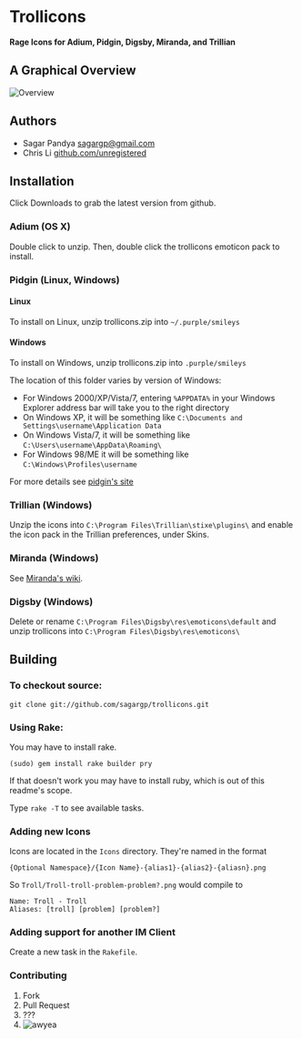 # Trollicons

__Rage Icons for Adium, Pidgin, Digsby, Miranda, and Trillian__

## A Graphical Overview
![Overview](http://i.imgur.com/LntRv.png)

## Authors
* Sagar Pandya [sagargp@gmail.com](mailto:sagargp@gmail.com)
* Chris Li [github.com/unregistered](https://github.com/unregistered)

## Installation
Click Downloads to grab the latest version from github.

### Adium (OS X)
Double click to unzip. Then, double click the trollicons emoticon pack to install.

### Pidgin (Linux, Windows)

#### Linux
To install on Linux, unzip trollicons.zip into
`~/.purple/smileys`

#### Windows
To install on Windows, unzip trollicons.zip into `.purple/smileys`

The location of this folder varies by version of Windows:

* For Windows 2000/XP/Vista/7, entering `%APPDATA%` in your Windows Explorer address bar will take you to the right directory
* On Windows XP, it will be something like `C:\Documents and Settings\username\Application Data`
* On Windows Vista/7, it will be something like `C:\Users\username\AppData\Roaming\`
* For Windows 98/ME it will be something like `C:\Windows\Profiles\username`

For more details see [pidgin's site](http://developer.pidgin.im/wiki/SmileyThemes)

### Trillian (Windows)
Unzip the icons into `C:\Program Files\Trillian\stixe\plugins\` and enable the icon pack in the Trillian preferences, under Skins.

### Miranda (Windows)
See [Miranda's wiki](http://wiki.miranda-im.org/Smileys).

### Digsby (Windows)
Delete or rename `C:\Program Files\Digsby\res\emoticons\default` and unzip trollicons into `C:\Program Files\Digsby\res\emoticons\`

## Building
### To checkout source:
	git clone git://github.com/sagargp/trollicons.git
	
### Using Rake:
You may have to install rake.

	(sudo) gem install rake builder pry
	
If that doesn't work you may have to install ruby, which is out of this readme's scope.
	
Type `rake -T` to see available tasks. 

### Adding new Icons
Icons are located in the `Icons` directory. They're named in the format

	{Optional Namespace}/{Icon Name}-{alias1}-{alias2}-{aliasn}.png

So `Troll/Troll-troll-problem-problem?.png` would compile to

	Name: Troll - Troll
	Aliases: [troll] [problem] [problem?]

### Adding support for another IM Client
Create a new task in the `Rakefile`.

### Contributing
1. Fork
2. Pull Request
3. ???
4. ![awyea](http://i.imgur.com/gvz8x.png)